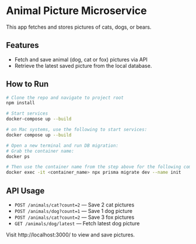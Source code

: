 # Animal Picture Microservice

This app fetches and stores pictures of cats, dogs, or bears.

## Features
- Fetch and save animal (dog, cat or fox) pictures via API
- Retrieve the latest saved picture from the local database.

## How to Run

```bash
# Clone the repo and navigate to project root
npm install

# Start services
docker-compose up --build

# on Mac systems, use the following to start services:
docker compose up --build

# Open a new terminal and run DB migration:
# Grab the container name:
docker ps

# Then use the container name from the step above for the following command to run the Prisma migration:
docker exec -it <container_name> npx prisma migrate dev --name init
```

## API Usage
- `POST /animals/cat?count=2` — Save 2 cat pictures
- `POST /animals/dog?count=1` — Save 1 dog picture
- `POST /animals/cat?count=2` — Save 3 fox pictures
- `GET /animals/dog/latest` — Fetch latest dog picture

Visit http://localhost:3000/ to view and save pictures.